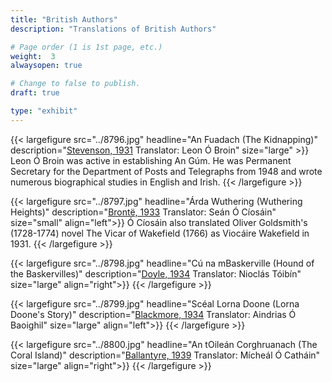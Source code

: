 ```yaml
---
title: "British Authors"
description: "Translations of British Authors"

# Page order (1 is 1st page, etc.)
weight:  3
alwaysopen: true

# Change to false to publish.
draft: true

type: "exhibit"
---
```


{{< largefigure src="../8796.jpg"
                headline="An Fuadach (The Kidnapping)"
                description="[Stevenson, 1931](https://bc-primo.hosted.exlibrisgroup.com/permalink/f/l6ucgu/ALMA-BC21368923810001021) Translator: Leon Ó Broin"
                size="large" >}}
Leon Ó Broin was active in establishing An Gúm. He was Permanent Secretary for the Department of Posts and Telegraphs from 1948 and wrote numerous biographical studies in English and Irish.
{{< /largefigure >}}

{{< largefigure src="../8797.jpg"
                headline="Árda Wuthering (Wuthering Heights)"
                description="[Brontë, 1933](https://bc-primo.hosted.exlibrisgroup.com/permalink/f/l6ucgu/ALMA-BC21376318000001021) Translator: Seán Ó Cíosáin"
                size="small" 
				align="left">}}
Ó Cíosáin also translated Oliver Goldsmith's (1728-1774) novel The Vicar of Wakefield (1766) as Viocáire Wakefield in 1931.
{{< /largefigure >}}

{{< largefigure src="../8798.jpg"
                headline="Cú na mBaskerville (Hound of the Baskervilles)"
                description="[Doyle, 1934](https://bc-primo.hosted.exlibrisgroup.com/permalink/f/l6ucgu/ALMA-BC21376314340001021) Translator: Nioclás Tóibín"
                size="large" 
				align="right">}}
{{< /largefigure >}}

{{< largefigure src="../8799.jpg"
                headline="Scéal Lorna Doone (Lorna Doone's Story)"
                description="[Blackmore, 1934](https://bc-primo.hosted.exlibrisgroup.com/permalink/f/l6ucgu/ALMA-BC21378078000001021) Translator: Aindrias Ó Baoighil"
                size="large" 
				align="left">}}
{{< /largefigure >}}

{{< largefigure src="../8800.jpg"
                headline="An tOileán Corghruanach (The Coral Island)"
                description="[Ballantyre, 1939](https://bc-primo.hosted.exlibrisgroup.com/permalink/f/l6ucgu/ALMA-BC21368924540001021) Translator: Mícheál Ó Catháin"
                size="large" 
				align="right">}}
{{< /largefigure >}}

